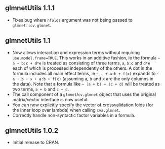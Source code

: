 ## glmnetUtils 1.1.1
- Fixes bug where `nfolds` argument was not being passed to `glmnet::cv.glmnet`.

## glmnetUtils 1.1
- Now allows interaction and expression terms without requiring `use.model.frame=TRUE`. This works in an additive fashion, ie the formula `~ a + b:c + d*e` is treated as consisting of three terms, `a`, `b:c` and `d*e` each of which is processed independently of the others. A dot in the formula includes all main effect terms, ie `~ . + a:b + f(x)` expands to `~ a + b + x + a:b + f(x)` (assuming a, b and x are the only columns in the data). Note that a formula like `~ (a + b) + (c + d)` will be treated as two terms, `a + b` and `c + d`.
- The call component of a `glmnet`/`cv.glmnet` object that uses the original matrix/vector interface is now useful.
- You can now explicitly specify the vector of crossvalidation folds (for the inner loop over lambda) when calling `cva.glmnet`.
- Correctly handle non-syntactic factor variables in a formula.

## glmnetUtils 1.0.2
- Initial release to CRAN.
